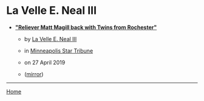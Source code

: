 # La Velle E. Neal III

 - [**"Reliever Matt Magill back with Twins from Rochester"**](https://www.startribune.com/reliever-matt-magill-back-with-twins/509115892/)
    - by [La Velle E. Neal III](../../authors/la-velle-e-neal-iii/index.md)
    - in [Minneapolis Star Tribune](https://www.startribune.com/)
    - on 27 April 2019

    - ([mirror](https://web.archive.org/web/*/https://www.startribune.com/reliever-matt-magill-back-with-twins/509115892/))

----

[Home](../index.md)
